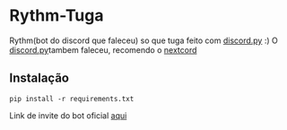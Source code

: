 # Rythm-Tuga
Rythm(bot do discord que faleceu) so que tuga feito com [discord.py] :)
O [discord.py]tambem faleceu, recomendo o [nextcord](https://github.com/nextcord/nextcord)
## Instalação
```
pip install -r requirements.txt
```
Link de invite do bot oficial [aqui](https://discord.com/api/oauth2/authorize?client_id=888100964534456361&permissions=0&scope=bot)

[discord.py]: https://github.com/Rapptz/discord.py
